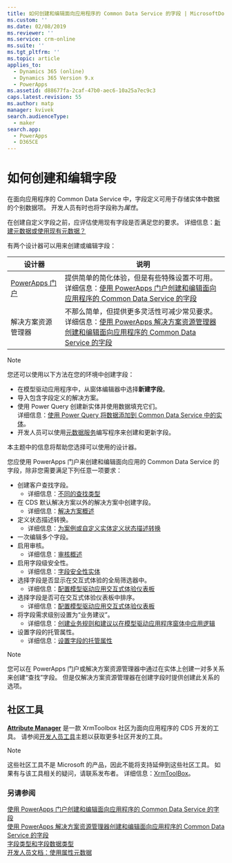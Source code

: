 ```yaml
---
title: 如何创建和编辑面向应用程序的 Common Data Service 的字段 | MicrosoftDocs
ms.custom: ''
ms.date: 02/08/2019
ms.reviewer: ''
ms.service: crm-online
ms.suite: ''
ms.tgt_pltfrm: ''
ms.topic: article
applies_to:
  - Dynamics 365 (online)
  - Dynamics 365 Version 9.x
  - PowerApps
ms.assetid: d88677fa-2caf-47b0-aec6-10a25a7ec9c3
caps.latest.revision: 55
ms.author: matp
manager: kvivek
search.audienceType:
  - maker
search.app:
  - PowerApps
  - D365CE
---
```

# <a name="how-to-create-and-edit-fields"></a>如何创建和编辑字段

在面向应用程序的 Common Data Service 中，字段定义可用于存储实体中数据的个别数据项。 开发人员有时也将字段称为*属性*。 
  
在创建自定义字段之前，应评估使用现有字段是否满足您的要求。 详细信息：[新建元数据或使用现有元数据？](create-edit-metadata.md#create-new-metadata-or-use-existing-metadata)

有两个设计器可以用来创建或编辑字段：

|设计器| 说明|
|--|--|
|[PowerApps 门户](https://web.powerapps.com/?utm_source=padocs&utm_medium=linkinadoc&utm_campaign=referralsfromdoc)|提供简单的简化体验，但是有些特殊设置不可用。<br />详细信息：[使用 PowerApps 门户创建和编辑面向应用程序的 Common Data Service 的字段](create-edit-field-portal.md)|
|解决方案资源管理器|不那么简单，但提供更多灵活性可减少常见要求。<br />详细信息：[使用 PowerApps 解决方案资源管理器创建和编辑面向应用程序的 Common Data Service 的字段](create-edit-field-solution-explorer.md) |

> [!NOTE]
> 您还可以使用以下方法在您的环境中创建字段：
> - 在模型驱动应用程序中，从窗体编辑器中选择**新建字段**。
> - 导入包含字段定义的解决方案。
> - 使用 Power Query 创建新实体并使用数据填充它们。<br />详细信息：[使用 Power Query 将数据添加到 Common Data Service 中的实体](/powerapps/maker/common-data-service/data-platform-cds-newentity-pq)。
> - 开发人员可以使用[元数据服务](/powerapps/developer/common-data-service/use-web-services#metadata-services)编写程序来创建和更新字段。

本主题中的信息将帮助您选择可以使用的设计器。 

您应使用 PowerApps 门户来创建和编辑面向应用的 Common Data Service 的字段，除非您需要满足下列任意一项要求：

- 创建客户查找字段。 
   - 详细信息：[不同的查找类型](types-of-fields.md#different-types-of-lookups)
- 在 CDS 默认解决方案以外的解决方案中创建字段。 
   - 详细信息：[解决方案概述](solutions-overview.md)
- 定义状态描述转换。 
   - 详细信息：[为案例或自定义实体定义状态描述转换](define-status-reason-transitions.md)
- 一次编辑多个字段。
- 启用审核。 
   - 详细信息：[审核概述](../../developer/common-data-service/auditing-overview.md)
- 启用字段级安全性。 
   - 详细信息：[字段安全性实体](../../developer/common-data-service/field-security-entities.md)
- 选择字段是否显示在交互式体验的全局筛选器中。 
   - 详细信息：[配置模型驱动应用交互式体验仪表板](../model-driven-apps/configure-interactive-experience-dashboards.md)
- 选择字段是否可在交互式体验仪表板中排序。 
   - 详细信息：[配置模型驱动应用交互式体验仪表板](../model-driven-apps/configure-interactive-experience-dashboards.md)
- 将字段需求级别设置为“业务建议”。 
   - 详细信息：[创建业务规则和建议以在模型驱动应用程序窗体中应用逻辑](../model-driven-apps/create-business-rules-recommendations-apply-logic-form.md)
- 设置字段的托管属性。 
   - 详细信息：[设置字段的托管属性](set-managed-properties-for-field.md)

> [!NOTE]
> 您可以在 PowerApps 门户或解决方案资源管理器中通过在实体上创建一对多关系来创建“查找”字段。 但是仅解决方案资源管理器在创建字段时提供创建此关系的选项。

## <a name="community-tools"></a>社区工具

**[Attribute Manager](https://www.xrmtoolbox.com/plugins/DLaB.Xrm.AttributeManager/)** 是一款 XrmToolbox 社区为面向应用程序的 CDS 开发的工具。 请参阅[开发人员工具](https://docs.microsoft.com/dynamics365/customer-engagement/developer/developer-tools)主题以获取更多社区开发的工具。

> [!NOTE]
> 这些社区工具不是 Microsoft 的产品，因此不能将支持延伸到这些社区工具。 如果有与该工具相关的疑问，请联系发布者。 详细信息：[XrmToolBox](https://www.xrmtoolbox.com)。

### <a name="see-also"></a>另请参阅  
[使用 PowerApps 门户创建和编辑面向应用程序的 Common Data Service 的字段](create-edit-field-portal.md)<br />
[使用 PowerApps 解决方案资源管理器创建和编辑面向应用程序的 Common Data Service 的字段](create-edit-field-solution-explorer.md)<br />
[字段类型和字段数据类型](types-of-fields.md)<br />
[开发人员文档：使用属性元数据](/dynamics365/customer-engagement/developer/org-service/work-attribute-metadata)
 

